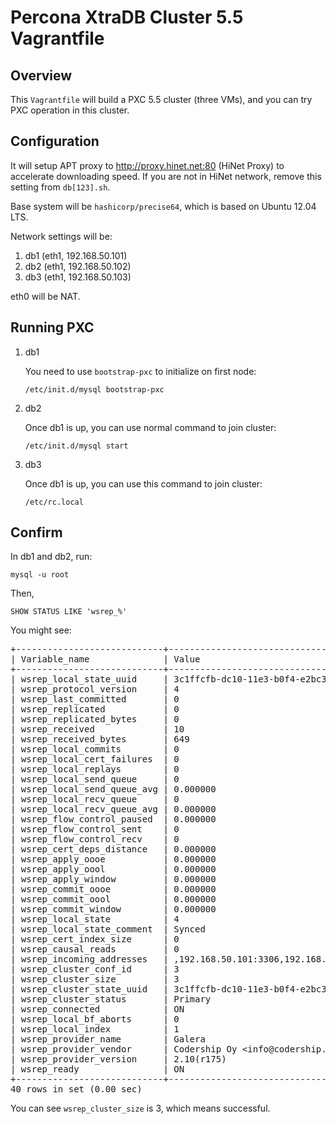 Percona XtraDB Cluster 5.5 Vagrantfile
======================================

Overview
--------

This <code>Vagrantfile</code> will build a PXC 5.5 cluster (three VMs), and you can try PXC operation in this cluster.

Configuration
-------------

It will setup APT proxy to http://proxy.hinet.net:80 (HiNet Proxy) to accelerate downloading speed.  If you are not in HiNet network, remove this setting from <code>db[123].sh</code>.

Base system will be <code>hashicorp/precise64</code>, which is based on Ubuntu 12.04 LTS.

Network settings will be:

1. db1 (eth1, 192.168.50.101)
2. db2 (eth1, 192.168.50.102)
3. db3 (eth1, 192.168.50.103)

eth0 will be NAT.

Running PXC
-----------

1. db1

   You need to use <code>bootstrap-pxc</code> to initialize on first node:

   <code>/etc/init.d/mysql bootstrap-pxc</code>

2. db2

   Once db1 is up, you can use normal command to join cluster:

   <code>/etc/init.d/mysql start</code>

3. db3

   Once db1 is up, you can use this command to join cluster:

   <code>/etc/rc.local</code>

Confirm
-------

In db1 and db2, run:

<code>mysql -u root</code>

Then,

<code>SHOW STATUS LIKE 'wsrep_%'</code>

You might see:

<pre>
+----------------------------+------------------------------------------+
| Variable_name              | Value                                    |
+----------------------------+------------------------------------------+
| wsrep_local_state_uuid     | 3c1ffcfb-dc10-11e3-b0f4-e2bc3c0b6171     |
| wsrep_protocol_version     | 4                                        |
| wsrep_last_committed       | 0                                        |
| wsrep_replicated           | 0                                        |
| wsrep_replicated_bytes     | 0                                        |
| wsrep_received             | 10                                       |
| wsrep_received_bytes       | 649                                      |
| wsrep_local_commits        | 0                                        |
| wsrep_local_cert_failures  | 0                                        |
| wsrep_local_replays        | 0                                        |
| wsrep_local_send_queue     | 0                                        |
| wsrep_local_send_queue_avg | 0.000000                                 |
| wsrep_local_recv_queue     | 0                                        |
| wsrep_local_recv_queue_avg | 0.000000                                 |
| wsrep_flow_control_paused  | 0.000000                                 |
| wsrep_flow_control_sent    | 0                                        |
| wsrep_flow_control_recv    | 0                                        |
| wsrep_cert_deps_distance   | 0.000000                                 |
| wsrep_apply_oooe           | 0.000000                                 |
| wsrep_apply_oool           | 0.000000                                 |
| wsrep_apply_window         | 0.000000                                 |
| wsrep_commit_oooe          | 0.000000                                 |
| wsrep_commit_oool          | 0.000000                                 |
| wsrep_commit_window        | 0.000000                                 |
| wsrep_local_state          | 4                                        |
| wsrep_local_state_comment  | Synced                                   |
| wsrep_cert_index_size      | 0                                        |
| wsrep_causal_reads         | 0                                        |
| wsrep_incoming_addresses   | ,192.168.50.101:3306,192.168.50.102:3306 |
| wsrep_cluster_conf_id      | 3                                        |
| wsrep_cluster_size         | 3                                        |
| wsrep_cluster_state_uuid   | 3c1ffcfb-dc10-11e3-b0f4-e2bc3c0b6171     |
| wsrep_cluster_status       | Primary                                  |
| wsrep_connected            | ON                                       |
| wsrep_local_bf_aborts      | 0                                        |
| wsrep_local_index          | 1                                        |
| wsrep_provider_name        | Galera                                   |
| wsrep_provider_vendor      | Codership Oy &lt;info@codership.com>        |
| wsrep_provider_version     | 2.10(r175)                               |
| wsrep_ready                | ON                                       |
+----------------------------+------------------------------------------+
40 rows in set (0.00 sec)
</pre>

You can see <code>wsrep_cluster_size</code> is 3, which means successful.
